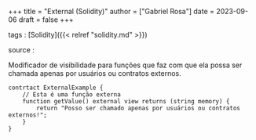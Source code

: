 +++
title = "External (Solidity)"
author = ["Gabriel Rosa"]
date = 2023-09-06
draft = false
+++

tags
: [Solidity]({{< relref "solidity.md" >}})

source
:

Modificador de visibilidade para funções que faz com que ela possa ser chamada apenas por usuários ou contratos externos.

```solidity
contrtact ExternalExample {
    // Esta é uma função externa
    function getValue() external view returns (string memory) {
        return "Posso ser chamado apenas por usuários ou contratos externos!";
    }
}
```
